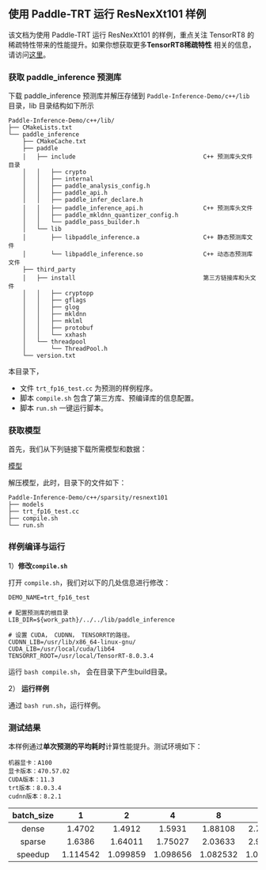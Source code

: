 ## 使用 Paddle-TRT 运行 ResNexXt101 样例

该文档为使用 Paddle-TRT 运行 ResNexXt101 的样例，重点关注 TensorRT8 的稀疏特性带来的性能提升。如果你想获取更多**TensorRT8稀疏特性** 相关的信息，请访问[这里](https://docs.nvidia.com/deeplearning/tensorrt/developer-guide/index.html)。

### 获取 paddle_inference 预测库

下载 paddle_inference 预测库并解压存储到 `Paddle-Inference-Demo/c++/lib` 目录，lib 目录结构如下所示

```
Paddle-Inference-Demo/c++/lib/
├── CMakeLists.txt
└── paddle_inference
    ├── CMakeCache.txt
    ├── paddle
    │   ├── include                                    C++ 预测库头文件目录
    │   │   ├── crypto
    │   │   ├── internal
    │   │   ├── paddle_analysis_config.h
    │   │   ├── paddle_api.h
    │   │   ├── paddle_infer_declare.h
    │   │   ├── paddle_inference_api.h                 C++ 预测库头文件
    │   │   ├── paddle_mkldnn_quantizer_config.h
    │   │   └── paddle_pass_builder.h
    │   └── lib
    │       ├── libpaddle_inference.a                  C++ 静态预测库文件
    │       └── libpaddle_inference.so                 C++ 动态态预测库文件
    ├── third_party
    │   ├── install                                    第三方链接库和头文件
    │   │   ├── cryptopp
    │   │   ├── gflags
    │   │   ├── glog
    │   │   ├── mkldnn
    │   │   ├── mklml
    │   │   ├── protobuf
    │   │   └── xxhash
    │   └── threadpool
    │       └── ThreadPool.h
    └── version.txt
```

本目录下，

- 文件 `trt_fp16_test.cc` 为预测的样例程序。
- 脚本 `compile.sh` 包含了第三方库、预编译库的信息配置。
- 脚本 `run.sh` 一键运行脚本。

### 获取模型
首先，我们从下列链接下载所需模型和数据：

[模型](https://paddle-inference-dist.bj.bcebos.com/Paddle-Inference-Demo/trt/sparsity/ResNeXt101.tar)

解压模型，此时，目录下的文件如下：
```
Paddle-Inference-Demo/c++/sparsity/resnext101
├── models
├── trt_fp16_test.cc
├── compile.sh                                   
└── run.sh
```

### 样例编译与运行

1）**修改`compile.sh`**

打开 `compile.sh`，我们对以下的几处信息进行修改：

```shell
DEMO_NAME=trt_fp16_test

# 配置预测库的根目录
LIB_DIR=${work_path}/../../lib/paddle_inference

# 设置 CUDA， CUDNN， TENSORRT的路径。
CUDNN_LIB=/usr/lib/x86_64-linux-gnu/
CUDA_LIB=/usr/local/cuda/lib64
TENSORRT_ROOT=/usr/local/TensorRT-8.0.3.4
```

运行 `bash compile.sh`， 会在目录下产生build目录。


2） **运行样例**

通过 `bash run.sh`，运行样例。

### 测试结果
本样例通过**单次预测的平均耗时**计算性能提升。测试环境如下：
```
机器显卡：A100
显卡版本：470.57.02
CUDA版本：11.3
trt版本：8.0.3.4
cudnn版本：8.2.1
```
| batch_size |    1   |    2   |    4   |    8   |   16   |   32   |   64   |  128   |  256   |
|   :----:   | :----: | :----: | :----: | :----: | :----: | :----: | :----: | :----: | :----: |
|   dense    | 1.4702 | 1.4912 | 1.5931 |1.88108 |2.78047 |4.82171 |8.76328 |16.0387 |30.6719 |
|   sparse   | 1.6386 |1.64011 |1.75027 |2.03633 |2.97824 |5.14466 |9.39593 | 17.492 | 33.429 |
|  speedup   |1.114542|1.099859|1.098656|1.082532|1.071128|1.066978|1.072193|1.090612|1.089890|